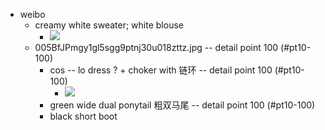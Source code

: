 - weibo
    - creamy white sweater; white blouse
        - ![](https://firebasestorage.googleapis.com/v0/b/firescript-577a2.appspot.com/o/imgs%2Fapp%2FXELiu-NovaKG%2FQ7oVMr7KNN.jpg?alt=media&token=9d9f53e8-9507-465b-a418-c8e9aa26a591)
    - 005BfJPmgy1gl5sgg9ptnj30u018zttz.jpg -- detail point 100 (#pt10-100)
        - cos -- lo dress ? + choker with 链环 -- detail point 100 (#pt10-100)
            - ![](https://firebasestorage.googleapis.com/v0/b/firescript-577a2.appspot.com/o/imgs%2Fapp%2FXELiu-KG%2FIPg2bINPXW.png?alt=media&token=87fcbeb2-4c54-4a47-9af6-ba56344f0fdf)
        - green wide dual ponytail 粗双马尾 -- detail point 100 (#pt10-100)
        - black short boot
